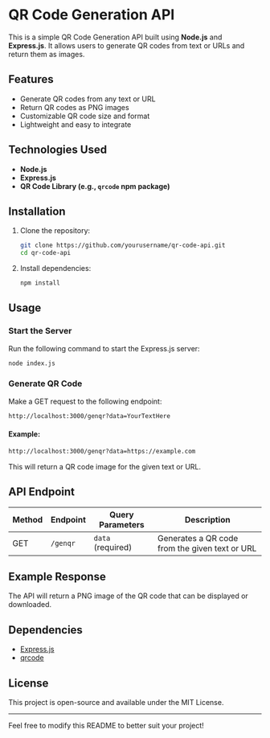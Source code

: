 # QR Code Generation API

This is a simple QR Code Generation API built using **Node.js** and **Express.js**. It allows users to generate QR codes from text or URLs and return them as images.

## Features
- Generate QR codes from any text or URL
- Return QR codes as PNG images
- Customizable QR code size and format
- Lightweight and easy to integrate

## Technologies Used
- **Node.js**
- **Express.js**
- **QR Code Library (e.g., `qrcode` npm package)**

## Installation

1. Clone the repository:
   ```sh
   git clone https://github.com/yourusername/qr-code-api.git
   cd qr-code-api
   ```
2. Install dependencies:
   ```sh
   npm install
   ```

## Usage

### Start the Server
Run the following command to start the Express.js server:
```sh
node index.js
```

### Generate QR Code
Make a GET request to the following endpoint:
```sh
http://localhost:3000/genqr?data=YourTextHere
```
#### Example:
```sh
http://localhost:3000/genqr?data=https://example.com
```
This will return a QR code image for the given text or URL.

## API Endpoint
| Method | Endpoint | Query Parameters | Description |
|--------|----------|-----------------|-------------|
| GET | `/genqr` | `data` (required) | Generates a QR code from the given text or URL |

## Example Response
The API will return a PNG image of the QR code that can be displayed or downloaded.

## Dependencies
- [Express.js](https://expressjs.com/)
- [qrcode](https://www.npmjs.com/package/qrcode)

## License
This project is open-source and available under the MIT License.

---
Feel free to modify this README to better suit your project!

